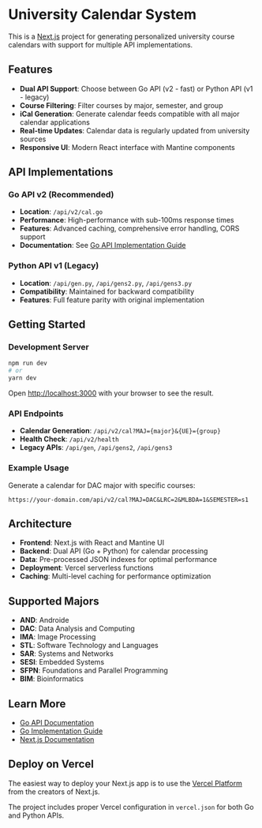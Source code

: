 # University Calendar System

This is a [Next.js](https://nextjs.org/) project for generating personalized university course calendars with support for multiple API implementations.

## Features

- **Dual API Support**: Choose between Go API (v2 - fast) or Python API (v1 - legacy)
- **Course Filtering**: Filter courses by major, semester, and group
- **iCal Generation**: Generate calendar feeds compatible with all major calendar applications
- **Real-time Updates**: Calendar data is regularly updated from university sources
- **Responsive UI**: Modern React interface with Mantine components

## API Implementations

### Go API v2 (Recommended)
- **Location**: `/api/v2/cal.go`
- **Performance**: High-performance with sub-100ms response times
- **Features**: Advanced caching, comprehensive error handling, CORS support
- **Documentation**: See [Go API Implementation Guide](./GO_API_IMPLEMENTATION.md)

### Python API v1 (Legacy)
- **Location**: `/api/gen.py`, `/api/gens2.py`, `/api/gens3.py`
- **Compatibility**: Maintained for backward compatibility
- **Features**: Full feature parity with original implementation

## Getting Started

### Development Server

```bash
npm run dev
# or
yarn dev
```

Open [http://localhost:3000](http://localhost:3000) with your browser to see the result.

### API Endpoints

- **Calendar Generation**: `/api/v2/cal?MAJ={major}&{UE}={group}`
- **Health Check**: `/api/v2/health`
- **Legacy APIs**: `/api/gen`, `/api/gens2`, `/api/gens3`

### Example Usage

Generate a calendar for DAC major with specific courses:
```
https://your-domain.com/api/v2/cal?MAJ=DAC&LRC=2&MLBDA=1&SEMESTER=s1
```

## Architecture

- **Frontend**: Next.js with React and Mantine UI
- **Backend**: Dual API (Go + Python) for calendar processing
- **Data**: Pre-processed JSON indexes for optimal performance
- **Deployment**: Vercel serverless functions
- **Caching**: Multi-level caching for performance optimization

## Supported Majors

- **AND**: Androide
- **DAC**: Data Analysis and Computing
- **IMA**: Image Processing
- **STL**: Software Technology and Languages
- **SAR**: Systems and Networks
- **SESI**: Embedded Systems
- **SFPN**: Foundations and Parallel Programming
- **BIM**: Bioinformatics

## Learn More

- [Go API Documentation](./api/v2/README.md)
- [Go Implementation Guide](./GO_API_IMPLEMENTATION.md)
- [Next.js Documentation](https://nextjs.org/docs)

## Deploy on Vercel

The easiest way to deploy your Next.js app is to use the [Vercel Platform](https://vercel.com/new?utm_medium=default-template&filter=next.js&utm_source=create-next-app&utm_campaign=create-next-app-readme) from the creators of Next.js.

The project includes proper Vercel configuration in `vercel.json` for both Go and Python APIs.
